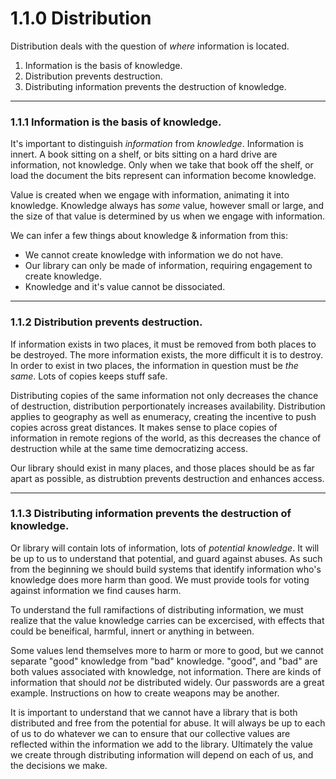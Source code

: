 # 1.1.0 Distribution

Distribution deals with the question of _where_ information is located. 

1. Information is the basis of knowledge.
2. Distribution prevents destruction.
3. Distributing information prevents the destruction of knowledge.

** **
### 1.1.1 Information is the basis of knowledge.

It's important to distinguish _information_ from _knowledge_. Information is innert. A book sitting on a shelf, or bits sitting on a hard drive are information, not knowledge. Only when we take that book off the shelf, or load the document the bits represent can information become knowledge.

Value is created when we engage with information, animating it into knowledge. Knowledge always has _some_ value, however small or large, and the size of that value is determined by us when we engage with information. 

We can infer a few things about knowledge & information from this:
* We cannot create knowledge with information we do not have.
* Our library can only be made of information, requiring engagement to create knowledge.
* Knowledge and it's value cannot be dissociated.


** **
### 1.1.2 Distribution prevents destruction.

If information exists in two places, it must be removed from both places to be destroyed. The more information exists, the more difficult it is to destroy. In order to exist in two places, the information in question must be _the same_. Lots of copies keeps stuff safe.

Distributing copies of the same information not only decreases the chance of destruction, distribution perportionately increases availability. Distribution applies to geography as well as enumeracy, creating the incentive to push copies across great distances. It makes sense to place copies of information in remote regions of the world, as this decreases the chance of destruction while at the same time democratizing access.

Our library should exist in many places, and those places should be as far apart as possible, as distrubtion prevents destruction and enhances access.


** **
### 1.1.3 Distributing information prevents the destruction of knowledge.

Or library will contain lots of information, lots of _potential knowledge_. It will be up to us to understand that potential, and guard against abuses. As such from the beginning we should build systems that identify information who's knowledge does more harm than good. We must provide tools for voting against information we find causes harm.

To understand the full ramifactions of distributing information, we must realize that the value knowledge carries can be excercised, with effects that could be beneifical, harmful, innert or anything in between.

Some values lend themselves more to harm or more to good, but we cannot separate "good" knowledge from "bad" knowledge.  "good", and "bad" are both values associated with knowledge, not information. There are kinds of information that should _not_ be distributed widely. Our passwords are a great example. Instructions on how to create weapons may be another.

It is important to understand that we cannot have a library that is both distributed and free from the potential for abuse. It will always be up to each of us to do whatever we can to ensure that our collective values are reflected within the information we add to the library. Ultimately the value we create through distributing information will depend on each of us, and the decisions we make.